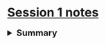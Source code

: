 
# [Session 1 notes](Session-1-notes)

<details><summary style="font-size: 20px; font-weight: bold">Summary</summary>

### Intro and Travel
Muirbrek, Shnarkle, Lileth, and Rar Summerfang introduce themselves. [Sarkas](Sarkas.md) also introduces himself, and offers a reward if we(the party) investigate an incident at Aldritch farm. We ask [Aldritch](Aldritch.md) about it, and he tells us where his farm is and what he believed happened there.
### Investigation
We make our way to the [Aldritch farm](Aldritch-Farm.md), and discover it is strangely untouched. There is a half inch layer of dust, despite [Aldritch](Aldritch.md) supposedly only leaving a couple days before. We find three knolls inside the building, and one comes in from behind us. Defeating them, we discover they hold a map and a strange symbol on their shoulders. 

</div>
</details>



